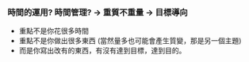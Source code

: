 ### 時間的運用? 時間管理? → 重質不重量 -> 目標導向
- 重點不是你花很多時間
- 重點不是你做出很多東西 (當然量多也可能會產生質變，那是另一個主題)
- 而是你寫出改有的東西，有沒有達到目標，達到目的。